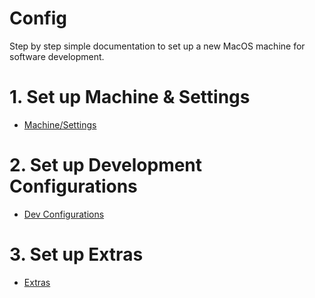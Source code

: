 # Config

Step by step simple documentation to set up a new MacOS machine for software development.

# 1. Set up Machine & Settings
  - [Machine/Settings](Machine/Machine.md)

# 2. Set up Development Configurations
  - [Dev Configurations](Development/Development.md)

# 3. Set up Extras
  - [Extras](Extras/Extras.md)
  
